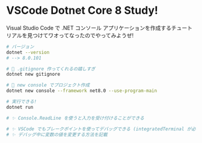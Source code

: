 VSCode Dotnet Core 8 Study!
===

Visual Studio Code で .NET コンソール アプリケーションを作成するチュートリアルを見つけてワオってなったのでやってみようぜ!

```bash
# バージョン
dotnet --version
# --> 8.0.101

# 🙈 .gitignore 作ってくれるの嬉しすぎ
dotnet new gitignore

# 🎉 new console でプロジェクト作成
dotnet new console --framework net8.0 --use-program-main

# 実行できる!
dotnet run

# ✨ Console.ReadLine を使うと入力を受け付けることができる

# ✨ VSCode でもブレークポイントを使ってデバッグできる (integratedTerminal が必要っぽい)
# ✨ デバッグ中に変数の値を変更する方法を記載
```
